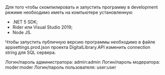 Для того чтобы скомпилировать и запустить программу в development режиме необходимо иметь на компьютере установленную 
- .NET 5 SDK; 
-  Rider или Visual Studio 2019;
-  Node JS.

Чтобы запустить публичную версию программы необходимо в файле appsettings.prod.json проекта DigitalLibrary.API изменить connection string для SQL сервера.

Логин/пароль администратора:
	admin:admin
Логин/пароль модератора:
	moder:moder
Логин/пароль пользователя:
	user:user
